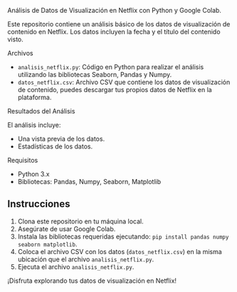 Análisis de Datos de Visualización en Netflix con Python y Google Colab.

Este repositorio contiene un análisis básico de los datos de visualización de contenido en Netflix. Los datos incluyen la fecha y el título del contenido visto.

Archivos

- `analisis_netflix.py`: Código en Python para realizar el análisis utilizando las bibliotecas Seaborn, Pandas y Numpy.
- `datos_netflix.csv`: Archivo CSV que contiene los datos de visualización de contenido, puedes descargar tus propios datos de Netflix en la plataforma.

Resultados del Análisis

El análisis incluye:

- Una vista previa de los datos.
- Estadísticas de los datos.

Requisitos

- Python 3.x
- Bibliotecas: Pandas, Numpy, Seaborn, Matplotlib

## Instrucciones

1. Clona este repositorio en tu máquina local.
2. Asegúrate de usar Google Colab.
3. Instala las bibliotecas requeridas ejecutando: `pip install pandas numpy seaborn matplotlib`.
4. Coloca el archivo CSV con los datos (`datos_netflix.csv`) en la misma ubicación que el archivo `analisis_netflix.py`.
5. Ejecuta el archivo `analisis_netflix.py`.

¡Disfruta explorando tus datos de visualización en Netflix!
